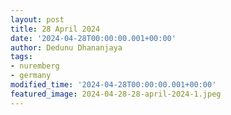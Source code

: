 ```yaml
---
layout: post
title: 28 April 2024
date: '2024-04-28T00:00:00.001+00:00'
author: Dedunu Dhananjaya
tags:
- nuremberg
- germany
modified_time: '2024-04-28T00:00:00.001+00:00'
featured_image: 2024-04-28-28-april-2024-1.jpeg
---
```

